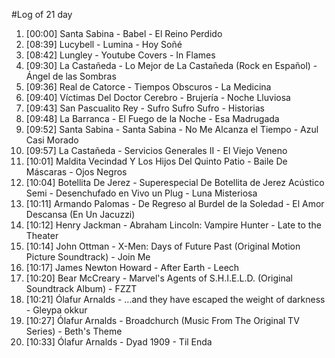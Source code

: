 #Log of 21 day

1. [00:00] Santa Sabina - Babel - El Reino Perdido
1. [08:39] Lucybell - Lumina - Hoy Soñé
1. [08:42] Lungley - Youtube Covers - In Flames
1. [09:30] La Castañeda - Lo Mejor de La Castañeda (Rock en Español) - Ángel de las Sombras
1. [09:36] Real de Catorce - Tiempos Obscuros - La Medicina
1. [09:40] Víctimas Del Doctor Cerebro - Brujería - Noche Lluviosa
1. [09:43] San Pascualito Rey - Sufro Sufro Sufro - Historias
1. [09:48] La Barranca - El Fuego de la Noche - Esa Madrugada
1. [09:52] Santa Sabina - Santa Sabina - No Me Alcanza el Tiempo - Azul Casi Morado
1. [09:57] La Castañeda - Servicios Generales II - El Viejo Veneno
1. [10:01] Maldita Vecindad Y Los Hijos Del Quinto Patio - Baile De Máscaras - Ojos Negros
1. [10:04] Botellita De Jerez - Superespecial De Botellita de Jerez Acústico Semi - Desenchufado en Vivo un Plug - Luna Misteriosa
1. [10:11] Armando Palomas - De Regreso al Burdel de la Soledad - El Amor Descansa (En Un Jacuzzi)
1. [10:12] Henry Jackman - Abraham Lincoln: Vampire Hunter - Late to the Theater
1. [10:14] John Ottman - X-Men: Days of Future Past (Original Motion Picture Soundtrack) - Join Me
1. [10:17] James Newton Howard - After Earth - Leech
1. [10:20] Bear McCreary - Marvel's Agents of S.H.I.E.L.D. (Original Soundtrack Album) - FZZT
1. [10:21] Ólafur Arnalds - ...and they have escaped the weight of darkness - Gleypa okkur
1. [10:27] Ólafur Arnalds - Broadchurch (Music From The Original TV Series) - Beth's Theme
1. [10:33] Ólafur Arnalds - Dyad 1909 - Til Enda
